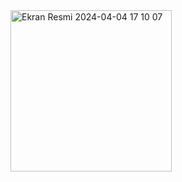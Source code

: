 <img width="258" alt="Ekran Resmi 2024-04-04 17 10 07" src="https://github.com/mu-se373-210706048/ToDo/assets/161762683/ffb50e48-c1b1-46fa-b365-bc5967df9636">
